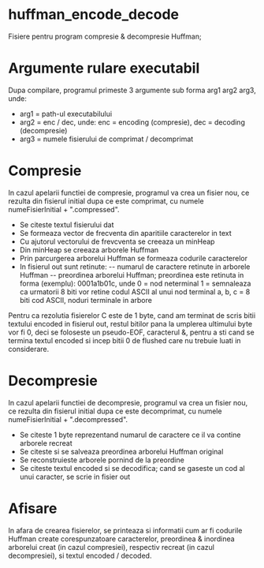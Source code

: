 # huffman_encode_decode
Fisiere pentru program compresie & decompresie Huffman;

# Argumente rulare executabil
Dupa compilare, programul primeste 3 argumente sub forma arg1 arg2 arg3, unde:
  - arg1 = path-ul executabilului
  - arg2 = enc / dec, unde:
        enc = encoding (compresie), dec = decoding (decompresie)
  - arg3 = numele fisierului de comprimat / decomprimat

# Compresie
In cazul apelarii functiei de compresie, programul va crea un fisier nou, ce rezulta din fisierul initial dupa ce este comprimat,
cu numele numeFisierInitial + ".compressed".

 - Se citeste textul fisierului dat
 - Se formeaza vector de frecventa din aparitiile caracterelor in text
 - Cu ajutorul vectorului de frevcventa se creeaza un minHeap
 - Din minHeap se creeaza arborele Huffman
 - Prin parcurgerea arborelui Huffman se formeaza codurile caracterelor
 - In fisierul out sunt retinute: 
              -- numarul de caractere retinute in arborele Huffman
              -- preordinea arborelui Huffman;
                    preordinea este retinuta in forma (exemplu): 0001a1b01c, unde
                    0 = nod neterminal
                    1 = semnaleaza ca urmatorii 8 biti vor retine codul ASCII al unui nod terminal
                    a, b, c = 8 biti cod ASCII, noduri terminale in arbore
                    
 Pentru ca rezolutia fisierelor C este de 1 byte, cand am terminat de scris bitii textului encoded in fisierul out, restul bitilor pana la umplerea ultimului
 byte vor fi 0, deci se foloseste un pseudo-EOF, caracterul &, pentru a sti cand se termina textul encoded si incep bitii 0 de flushed care nu trebuie luati
 in considerare.

# Decompresie
In cazul apelarii functiei de decompresie, programul va crea un fisier nou, ce rezulta din fisierul initial dupa ce este decomprimat,
cu numele numeFisierInitial + ".decompressed".

- Se citeste 1 byte reprezentand numarul de caractere ce il va contine arborele recreat
- Se citeste si se salveaza preordinea arborelui Huffman original
- Se reconstruieste arborele pornind de la preordine
- Se citeste textul encoded si se decodifica; cand se gaseste un cod al unui caracter, se scrie in fisier out

# Afisare
In afara de crearea fisierelor, se printeaza si informatii cum ar fi codurile Huffman create corespunzatoare caracterelor, preordinea & inordinea 
arborelui creat (in cazul compresiei), respectiv recreat (in cazul decompresiei), si textul encoded / decoded.
